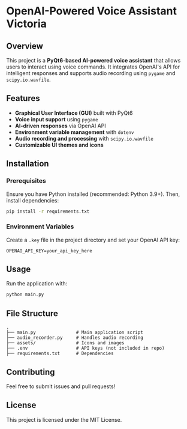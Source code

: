 # OpenAI-Powered Voice Assistant Victoria

## Overview
This project is a **PyQt6-based AI-powered voice assistant** that allows users to interact using voice commands. It integrates OpenAI's API for intelligent responses and supports audio recording using `pygame` and `scipy.io.wavfile`.

## Features
- **Graphical User Interface (GUI)** built with PyQt6
- **Voice input support** using `pygame`
- **AI-driven responses** via OpenAI API
- **Environment variable management** with `dotenv`
- **Audio recording and processing** with `scipy.io.wavfile`
- **Customizable UI themes and icons**

## Installation
### Prerequisites
Ensure you have Python installed (recommended: Python 3.9+). Then, install dependencies:
```sh
pip install -r requirements.txt
```

### Environment Variables
Create a `.key` file in the project directory and set your OpenAI API key:
```env
OPENAI_API_KEY=your_api_key_here
```

## Usage
Run the application with:
```sh
python main.py
```

## File Structure
```
.
├── main.py               # Main application script
├── audio_recorder.py     # Handles audio recording
├── assets/               # Icons and images
├── .env                  # API keys (not included in repo)
├── requirements.txt      # Dependencies
```

## Contributing
Feel free to submit issues and pull requests!

## License
This project is licensed under the MIT License.

